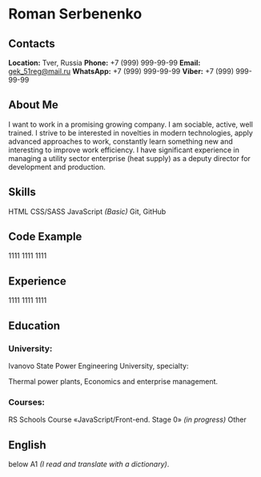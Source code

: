 # Roman Serbenenko

## Contacts
**Location:** Tver, Russia
**Phone:** +7 (999) 999-99-99
**Email:** gek_51reg@mail.ru
**WhatsApp:** +7 (999) 999-99-99
**Viber:** +7 (999) 999-99-99

## About Me
I want to work in a promising growing company. I am sociable, active, well trained. I strive to be interested in novelties in modern technologies, apply advanced approaches to work, constantly learn something new and interesting to improve work efficiency. I have significant experience in managing a utility sector enterprise (heat supply) as a deputy director for development and production.

## Skills
HTML
CSS/SASS
JavaScript *(Basic)*
Git, GitHub

## Code Example
1111
1111
1111

## Experience
1111
1111
1111

## Education
### University: 
Ivanovo State Power Engineering University, specialty: 

Thermal power plants, 
Economics and enterprise management.

### Courses: 
RS Schools Course «JavaScript/Front-end. Stage 0» *(in progress)*
Other

## English
below A1 *(I read and translate with a dictionary)*.